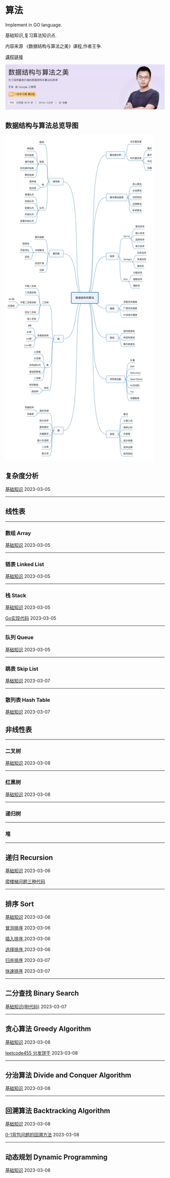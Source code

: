 # 算法

Implement in GO language.

基础知识,复习算法知识点.

内容来源 《数据结构与算法之美》课程,作者王争.

[课程链接](https://time.geekbang.org/column/intro/100017301)

![image-20230305135518959](readme.assets/image-20230305135518959.png)

## 数据结构与算法总览导图

![img](readme.assets/913e0ababe43a2d57267df5c5f0832a7.jpg)

## 复杂度分析

[基础知识](complexity/readme.md)  2023-03-05

------

## 线性表

------

### 数组 Array

[基础知识](array/readme.md)  2023-03-05

------

### 链表 Linked List

[基础知识](linkedlist/readme.md)  2023-03-05

------

### 栈 Stack

[基础知识](stack/readme.md)  2023-03-05

[Go实现代码](stack/stack.go) 2023-03-05

------

### 队列 Queue

[基础知识](queue/readme.md)  2023-03-05



------

### 跳表 Skip List

[基础知识](skipList/readme.md)	2023-03-07



------

### 散列表 Hash Table

[基础知识](hash/readme.md)	2023-03-07

## 非线性表

------

### 二叉树

[基础知识](binaryTree/readme.md)	2023-03-08

------

### 红黑树

[基础知识](RBTree/readme.md)	2023-03-08

------

### 递归树

------

### 堆

------

## 递归 Recursion

[基础知识](recursion/readme.md)  2023-03-06

[爬楼梯问题三种代码](recursion/climbStairs)



------

## 排序 Sort

[基础知识](sort/readme.md)	2023-03-06

[冒泡排序](sort/readme.md#冒泡排序)	2023-03-06

[插入排序	](sort/readme.md#插入排序)2023-03-06

[选择排序	](sort/readme.md#选择排序)2023-03-06

[归并排序](sort/readme.md#归并排序)	2023-03-07

[快速排序](sort/readme.md#快速排序)	2023-03-07

------

## 二分查找 Binary Search

[基础知识(附代码)](search/readme.md/#二分查找)	2023-03-07



------

## 贪心算法 Greedy Algorithm

[基础知识](greedy/readme.md)	2023-03-08

[leetcode455 分发饼干](greedy/readme.md#LeetCode真题)	2023-03-08



------

## 分治算法 Divide and Conquer Algorithm

[基础知识](divideAndConquer/readme.md)	2023-03-08





------

## 回溯算法 Backtracking Algorithm

[基础知识](backtracking/readme.md)	2023-03-08

[0-1背包问题的回溯方法](backtracking/KnapsackProblem/KnapsackProblem.go)	2023-03-08



------

## 动态规划 Dynamic Programming

[基础知识](dynamicProgramming/readme.md)	2023-03-08

